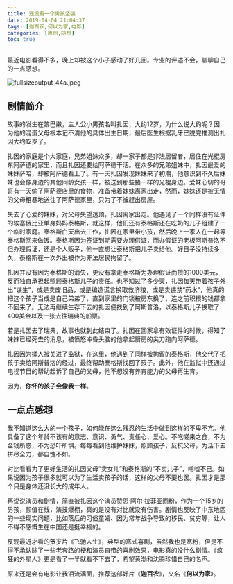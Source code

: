 ```yaml
---
title: 还没有一个男孩坚强
date: 2019-04-04 21:04:37
tags: [迦百农,何以为家,电影]
categories: [原创,随想]
toc: true
---
```


最近电影看得不多，晚上却被这个小子感动了好几回。专业的评述不会，聊聊自己的一点感想。
<!--more-->
![fullsizeoutput_44a.jpeg](https://i.loli.net/2019/04/04/5ca6009fb0382.jpeg)
## 剧情简介
故事的发生在黎巴嫩，主人公小男孩名叫扎因，大约12岁，为什么说大约呢？因为他的混蛋父母根本记不清他的具体出生日期，最后医生根据乳牙已脱完推测出扎因大约12岁了。  

扎因的家庭是个大家庭，兄弟姐妹众多，却一家子都是非法居留者，居住在光棍房东阿萨德的家里，而且扎因还要给阿萨德干活。在众多的兄弟姐妹中，扎因最爱的妹妹萨哈，却被阿萨德看上了。有一天扎因发现妹妹来了初潮，他意识到不久后妹妹也会像身边的其他同龄女孩一样，被送到那些猪一样的光棍身边。爱妹心切的哥哥有一天偷了阿萨德店里的食物，准备带着妹妹离家出走，然而，妹妹还是被无情的父母粗暴地送往了阿萨德家里，只为了不被赶出房屋。

失去了心爱的妹妹，对父母失望透顶，扎因离家出走。他遇见了一个同样没有证件的埃塞俄比亚单身妈妈泰格斯，就这样，他们还有泰格斯还在吃奶的儿子组建了一个临时家庭。泰格斯白天出去工作，扎因在家里带小孩，然后晚上一家人在一起等泰格斯回来做饭。泰格斯因为签证到期需要办理假证，而办假证的老板阿斯普洛不但办理假证，还是个人贩子，他一直想让泰格斯把儿子卖给他。好日子没持续多久，泰格斯在一次外出被作为非法居民拘留了。  

扎因并没有因为泰格斯的消失，更没有拿走泰格斯为办理假证而攒的1000美元，反而独自承担起照顾泰格斯儿子的责任。也不知过了多少天，扎因每天带着孩子外出“谋生”，或是卖废旧品，或是编造谎言换取救济粮，或是卖违禁“药水”，他真的把这个孩子当成是自己弟弟了，直到家里的门锁被房东换了，连之前积攒的钱都拿不回来了。无法再继续生存下去的扎因便找到了阿斯普洛，以泰格斯儿子换取了400美金以及一张去往瑞典的船票。  

若是扎因去了瑞典，故事也就到此结束了。扎因在回家拿有效证件的时候，得知了妹妹已经死去的消息，被愤怒冲昏头脑的他拿起厨房的尖刀跑向阿萨德。  

扎因因为捅人被关进了监狱，在这里，他遇到了同样被拘留的泰格斯，他交代了把孩子卖给阿斯普洛的经过，最终帮助泰格斯找回了孩子。此外，他在监狱中还通过电视节目的帮助起诉了自己的父母，他不想没有养育能力的父母再生育。

因为，**你怀的孩子会像我一样**。

## 一点点感想
我不知道这么大的一个孩子，如何能在这么残忍的生活中做到这样的不卑不亢。他具备了这个年龄不该有的意志、意识、勇气、责任心、爱心。不吃嗟来之食，不为金钱所惑，不为恐吓所惧。每每看到他维护妹妹，照顾孩子，反抗父母，为活下去拼尽全力，都自愧不如。  

对比看看为了更好生活的扎因父母“卖女儿”和泰格斯的“不卖儿子”，唏嘘不已。如果说因为孩子很多就可以为了生活卖孩子的话，这样的父母不要也罢。扎因才是那个只是身体还没长大的成年人。

再说说演员和剧情，简直被扎因这个演员赞恩·阿尔·拉菲亚圈粉，作为一个15岁的男孩，颜值在线，演技爆棚，真的是没有对比就没有伤害。剧情也反映了中东地区的一些现实问题，比如落后的习俗童婚、因为常年战争导致的移民、贫穷等，让人不得不感慨生在中国还是挺幸福的。

反观最近才看的贺岁片《飞驰人生》，典型的寒式喜剧，虽然我也是寒粉，但是不得不承认除了一些老套路的梗和演员自带的喜剧效果，电影真的没什么剧情。《疯狂的外星人》更是看了一半就看不下去了，希望黄渤和沈腾珍惜自己的名声。

原来还是会有电影让我泪流满面，推荐这部好片《**迦百农**》，又名《**何以为家**》。